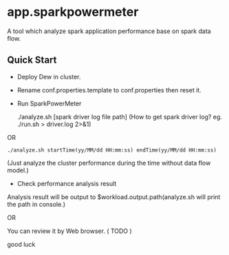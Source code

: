 app.sparkpowermeter
==============
A tool which analyze spark application performance base on spark data flow.

Quick Start
---------------
- Deploy Dew in cluster.
- Rename conf.properties.template to conf.properties then reset it.
- Run SparkPowerMeter

    ./analyze.sh [spark driver log file path]
(How to get spark driver log? eg. ./run.sh > driver.log 2>&1)

OR

    ./analyze.sh startTime(yy/MM/dd HH:mm:ss) endTime(yy/MM/dd HH:mm:ss)
(Just analyze the cluster performance during the time without data flow model.)

- Check performance analysis result

Analysis result will be output to $workload.output.path(analyze.sh will print the path in console.)

OR

You can review it by Web browser.
(
TODO
)

good luck
